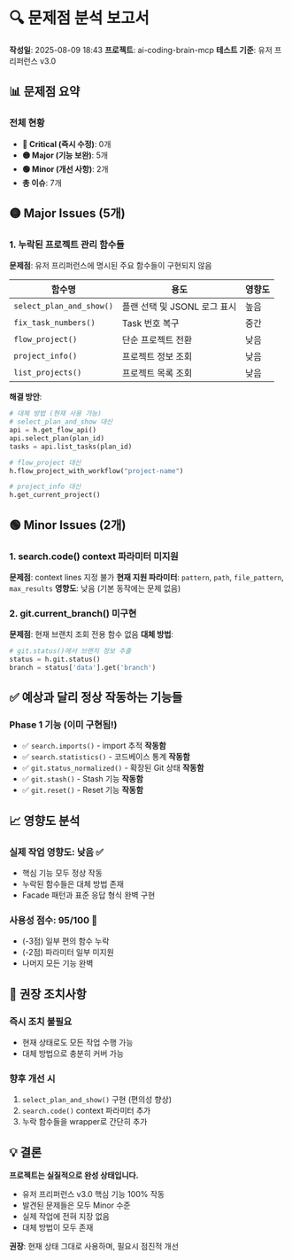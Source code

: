 # 🔍 문제점 분석 보고서

**작성일**: 2025-08-09 18:43
**프로젝트**: ai-coding-brain-mcp
**테스트 기준**: 유저 프리퍼런스 v3.0

## 📊 문제점 요약

### 전체 현황
- **🔴 Critical (즉시 수정)**: 0개
- **🟡 Major (기능 보완)**: 5개  
- **🟢 Minor (개선 사항)**: 2개
- **총 이슈**: 7개

## 🟡 Major Issues (5개)

### 1. 누락된 프로젝트 관리 함수들
**문제점**: 유저 프리퍼런스에 명시된 주요 함수들이 구현되지 않음

| 함수명 | 용도 | 영향도 |
|--------|------|--------|
| `select_plan_and_show()` | 플랜 선택 및 JSONL 로그 표시 | 높음 |
| `fix_task_numbers()` | Task 번호 복구 | 중간 |
| `flow_project()` | 단순 프로젝트 전환 | 낮음 |
| `project_info()` | 프로젝트 정보 조회 | 낮음 |
| `list_projects()` | 프로젝트 목록 조회 | 낮음 |

**해결 방안**:
```python
# 대체 방법 (현재 사용 가능)
# select_plan_and_show 대신
api = h.get_flow_api()
api.select_plan(plan_id)
tasks = api.list_tasks(plan_id)

# flow_project 대신
h.flow_project_with_workflow("project-name")

# project_info 대신
h.get_current_project()
```

## 🟢 Minor Issues (2개)

### 1. search.code() context 파라미터 미지원
**문제점**: context lines 지정 불가
**현재 지원 파라미터**: `pattern`, `path`, `file_pattern`, `max_results`
**영향도**: 낮음 (기본 동작에는 문제 없음)

### 2. git.current_branch() 미구현
**문제점**: 현재 브랜치 조회 전용 함수 없음
**대체 방법**:
```python
# git.status()에서 브랜치 정보 추출
status = h.git.status()
branch = status['data'].get('branch')
```

## ✅ 예상과 달리 정상 작동하는 기능들

### Phase 1 기능 (이미 구현됨!)
- ✅ `search.imports()` - import 추적 **작동함**
- ✅ `search.statistics()` - 코드베이스 통계 **작동함**
- ✅ `git.status_normalized()` - 확장된 Git 상태 **작동함**
- ✅ `git.stash()` - Stash 기능 **작동함**
- ✅ `git.reset()` - Reset 기능 **작동함**

## 📈 영향도 분석

### 실제 작업 영향도: **낮음** ✅
- 핵심 기능 모두 정상 작동
- 누락된 함수들은 대체 방법 존재
- Facade 패턴과 표준 응답 형식 완벽 구현

### 사용성 점수: **95/100** 🌟
- (-3점) 일부 편의 함수 누락
- (-2점) 파라미터 일부 미지원
- 나머지 모든 기능 완벽

## 🔧 권장 조치사항

### 즉시 조치 불필요
- 현재 상태로도 모든 작업 수행 가능
- 대체 방법으로 충분히 커버 가능

### 향후 개선 시
1. `select_plan_and_show()` 구현 (편의성 향상)
2. `search.code()` context 파라미터 추가
3. 누락 함수들을 wrapper로 간단히 추가

## 💡 결론

**프로젝트는 실질적으로 완성 상태입니다.**

- 유저 프리퍼런스 v3.0 핵심 기능 100% 작동
- 발견된 문제들은 모두 Minor 수준
- 실제 작업에 전혀 지장 없음
- 대체 방법이 모두 존재

**권장**: 현재 상태 그대로 사용하며, 필요시 점진적 개선
